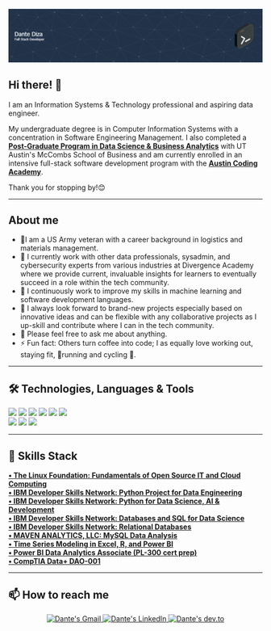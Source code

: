 <!-- markdownlint-disable MD033 MD042-->
![Header](github-header-image.png)
## Hi there! 👋
   
I am an Information Systems & Technology professional and aspiring data engineer. 

My undergraduate degree is in Computer Information Systems with a concentration in Software Engineering Management. I also completed a **[Post-Graduate Program in Data Science & Business Analytics](https://vrfy.digital/index.php?key=SZcBb)** with UT Austin's McCombs School of Business and am currently enrolled in an intensive full-stack software development program with the **[Austin Coding Academy](https://austincodingacademy.com/courses/software-development-online/)**.

Thank you for stopping by!😊

---
## **About me**

- 🎡I am a US Army veteran with a career background in logistics and materials management.
- 🔭 I currently work with other data professionals, sysadmin, and cybersecurity experts from various industries at Divergence Academy where we provide current, invaluable insights for learners to eventually succeed in a role within the tech community.
- 🌱 I continuously work to improve my skills in machine learning and software development languages.
- 🤔 I always look forward to brand-new projects especially based on innovative ideas and can be flexible with any collaborative projects as I up-skill and contribute where I can in the tech community.
- 💬 Please feel free to ask me about anything. 
- ⚡ Fun fact: Others turn coffee into code; I as equally love working out, staying fit, 🏃running and cycling 🚴.
---
## 🛠️ Technologies, Languages & Tools

![](https://img.shields.io/badge/Code-JavaScript-informational?style=flat&color=informational&logo=javascript)
![](https://img.shields.io/badge/Code-HTML5-informational?style=flat&color=informational&logo=HTML5)
![](https://img.shields.io/badge/Code-CSS3-informational?style=flat&color=informational&logo=CSS3)
![](https://img.shields.io/npm/v/npm.svg?logo=npm)
![](https://img.shields.io/badge/Code-React-informational?style=flat&color=informational&logo=react)
![](https://img.shields.io/badge/Code-Python-informational?style=flat&color=informational&logo=python)<br/>
![](https://img.shields.io/badge/Windows-0078D6?style=for-the-badge&logo=windows&logoColor=white)
![](https://img.shields.io/badge/dev.to-0A0A0A?style=for-the-badge&logo=dev.to&logoColor=white)
![](https://img.shields.io/badge/Medium-12100E?style=for-the-badge&logo=medium&logoColor=white)

---
## **📃 Skills Stack**
**[• The Linux Foundation: Fundamentals of Open Source IT and Cloud Computing](https://www.credly.com/badges/cc8a8238-ef82-4e4a-a4f6-4bc75fbc223e)**<br/>
**[• IBM Developer Skills Network: Python Project for Data Engineering](https://www.credly.com/badges/1f06793b-a60b-4772-8a6c-4a26effd0bad)**<br/>
**[• IBM Developer Skills Network: Python for Data Science, AI & Development](https://www.coursera.org/account/accomplishments/certificate/VNWC4A9YPND3)**<br/>
**[• IBM Developer Skills Network: Databases and SQL for Data Science](https://www.credly.com/badges/9dd7e235-f7ca-42ba-9b42-b2b52dd199c7)**<br/>
**[• IBM Developer Skills Network: Relational Databases](https://www.credly.com/badges/92eafcee-863a-4a09-bd00-b8cf2509478a)**<br/>
**[• MAVEN ANALYTICS, LLC: MySQL Data Analysis](https://www.credential.net/75bd481c-7229-485a-892c-c1f8be3ada28)**<br/>
**[• Time Series Modeling in Excel, R, and Power BI](https://www.linkedin.com/learning/certificates/872212bdc1580883516ee6cf85f393582991407dce1c41ab6a850d8b7aef0e66?u=57878161)**<br/>
**[• Power BI Data Analytics Associate (PL-300 cert prep)](https://www.linkedin.com/learning/certificates/eddb7049585f80448168415f6807f2a8a7cfc1454205eb5693e8841086aa5dcd?accountId=57878161&u=57878161&success=true&authUUID=K6tsoAaNQ0%2BIKpi2RHubDg%3D%3D)**<br/>
**[• CompTIA Data+ DAO-001](https://www.credly.com/badges/d94449ce-1ce7-4093-ba8c-9aed2c8f0a26)** <br/>


---

## **📫 How to reach me**

<div align="center" style="text-align:center">
    <a href="mailto:dantediza@gmail.com">
        <img src="https://img.shields.io/badge/-Gmail-EA4335?style=for-the-badge&logo=Gmail&logoColor=white"
            alt="Dante's Gmail">
    </a>
    <a href="https://www.linkedin.com/in/dante-diza/">
        <img src="https://img.shields.io/badge/LinkedIn-0A66C2?style=for-the-badge&logo=linkedin&logoColor=white"
            alt="Dante's LinkedIn">
    </a>
    <a href="https://dev.to/ddiza">
        <img src="https://img.shields.io/badge/Dev.to-0A0A0A?style=for-the-badge&logo=dev.to&logoColor=white"
            alt="Dante's dev.to">
    </a>
</div>
<!---
ddiza/ddiza is a ✨ special ✨ repository because its `README.md` (this file) appears on your GitHub profile.
You can click the Preview link to take a look at your changes.
--->
